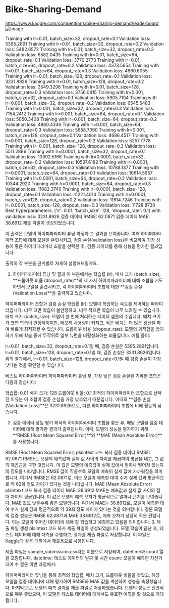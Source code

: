 # Bike-Sharing-Demand
https://www.kaggle.com/competitions/bike-sharing-demand/leaderboard
![image](https://github.com/user-attachments/assets/953ab93c-2e6b-4212-94c1-cac89ff2d00b)


Training with lr=0.01, batch_size=32, dropout_rate=0.1
Validation loss: 5395.2891
Training with lr=0.01, batch_size=32, dropout_rate=0.2
Validation loss: 5482.6572
Training with lr=0.01, batch_size=32, dropout_rate=0.3
Validation loss: 6582.0435
Training with lr=0.01, batch_size=64, dropout_rate=0.1
Validation loss: 3770.2773
Training with lr=0.01, batch_size=64, dropout_rate=0.2
Validation loss: 4373.5654
Training with lr=0.01, batch_size=64, dropout_rate=0.3
Validation loss: 4660.6055
Training with lr=0.01, batch_size=128, dropout_rate=0.1
Validation loss: 3231.8926
Training with lr=0.01, batch_size=128, dropout_rate=0.2
Validation loss: 3549.3298
Training with lr=0.01, batch_size=128, dropout_rate=0.3
Validation loss: 3756.0415
Training with lr=0.001, batch_size=32, dropout_rate=0.1
Validation loss: 5905.7104
Training with lr=0.001, batch_size=32, dropout_rate=0.2
Validation loss: 6545.5483
Training with lr=0.001, batch_size=32, dropout_rate=0.3
Validation loss: 7154.2412
Training with lr=0.001, batch_size=64, dropout_rate=0.1
Validation loss: 5050.3408
Training with lr=0.001, batch_size=64, dropout_rate=0.2
Validation loss: 4860.4346
Training with lr=0.001, batch_size=64, dropout_rate=0.3
Validation loss: 5658.7090
Training with lr=0.001, batch_size=128, dropout_rate=0.1
Validation loss: 4686.4517
Training with lr=0.001, batch_size=128, dropout_rate=0.2
Validation loss: 5257.7778
Training with lr=0.001, batch_size=128, dropout_rate=0.3
Validation loss: 5511.2886
Training with lr=0.0001, batch_size=32, dropout_rate=0.1
Validation loss: 10302.5166
Training with lr=0.0001, batch_size=32, dropout_rate=0.2
Validation loss: 10597.6182
Training with lr=0.0001, batch_size=32, dropout_rate=0.3
Validation loss: 10788.1377
Training with lr=0.0001, batch_size=64, dropout_rate=0.1
Validation loss: 10614.5957
Training with lr=0.0001, batch_size=64, dropout_rate=0.2
Validation loss: 10344.2920
Training with lr=0.0001, batch_size=64, dropout_rate=0.3
Validation loss: 11082.3740
Training with lr=0.0001, batch_size=128, dropout_rate=0.1
Validation loss: 11221.4014
Training with lr=0.0001, batch_size=128, dropout_rate=0.2
Validation loss: 11614.7246
Training with lr=0.0001, batch_size=128, dropout_rate=0.3
Validation loss: 11728.8730
Best hyperparameters: {'lr': 0.01, 'batch_size': 128, 'dropout_rate': 0.1} with validation loss: 3231.8926
검증 데이터 RMSE: 62.0871
검증 데이터 MAE: 38.6912
제출 파일이 생성되었습니다.


이 출력은 모델의 하이퍼파라미터 튜닝 과정과 그 결과를 보여줍니다. 여러 하이퍼파라미터 조합에 대해 모델을 훈련시키고, 검증 손실(validation loss)을 비교하여 가장 성능이 좋은 하이퍼파라미터 조합을 선택한 후, 검증 데이터를 통해 성능을 평가한 결과입니다.

출력의 각 부분을 단계별로 자세히 설명해드릴게요.

1. 하이퍼파라미터 튜닝 및 결과
이 부분에서는 학습률 (lr), 배치 크기 (batch_size), **드롭아웃 비율 (dropout_rate)**의 세 가지 하이퍼파라미터에 대해 조합을 시도하면서 모델을 훈련시키고, 각 하이퍼파라미터 조합에 대한 **검증 손실 (Validation Loss)**을 출력하고 있습니다.

하이퍼파라미터 조합과 검증 손실
학습률 (lr): 모델이 학습하는 속도를 제어하는 파라미터입니다. 너무 크면 학습이 불안정하고, 너무 작으면 학습이 너무 느려질 수 있습니다.
배치 크기 (batch_size): 모델이 한 번에 처리하는 데이터 샘플의 수입니다. 배치 크기가 크면 학습이 안정적이지만, 메모리 사용량이 커지고, 작은 배치는 더 많은 갱신을 하여 빠르게 최적화될 수 있습니다.
드롭아웃 비율 (dropout_rate): 모델의 과적합을 방지하기 위해 학습 중에 무작위로 일부 뉴런을 비활성화하는 비율입니다.
예를 들어:

lr=0.01, batch_size=32, dropout_rate=0.1일 때, 검증 손실은 5395.2891입니다.
lr=0.01, batch_size=128, dropout_rate=0.1일 때, 검증 손실은 3231.8926입니다.
위의 결과에서, lr=0.01, batch_size=128, dropout_rate=0.1일 때 검증 손실이 가장 낮다는 것을 확인할 수 있습니다.

베스트 하이퍼파라미터
하이퍼파라미터 튜닝 후, 가장 낮은 검증 손실을 기록한 조합은 다음과 같습니다:

학습률: 0.01
배치 크기: 128
드롭아웃 비율: 0.1
최적의 하이퍼파라미터 조합으로 선택된 이유는 이 조합이 검증 손실을 가장 낮추었기 때문입니다. 이때의 **검증 손실 (Validation Loss)**은 3231.8926으로, 다른 하이퍼파라미터 조합에 비해 월등히 낮습니다.

2. 검증 데이터 성능 평가
최적의 하이퍼파라미터 조합을 찾은 후, 해당 모델을 검증 데이터에 대해 평가한 결과가 출력됩니다. 이때, 모델의 성능을 평가하기 위해 **RMSE (Root Mean Squared Error)**와 **MAE (Mean Absolute Error)**를 사용합니다.

RMSE (Root Mean Squared Error)
plaintext
코드 복사
검증 데이터 RMSE: 62.0871
RMSE는 모델의 예측값과 실제 값 사이의 차이를 제곱하여 평균을 내고, 그 값의 제곱근을 구한 것입니다.
이 값은 모델의 예측값이 실제 값에서 얼마나 떨어져 있는지의 정도를 나타냅니다.
RMSE 값이 작을수록 모델의 예측이 실제 값에 가까워짐을 의미합니다.
여기서 RMSE는 62.0871로, 이는 모델이 예측한 대여 수가 실제 값과 평균적으로 약 62회 정도 차이가 있다는 것을 나타냅니다.
MAE (Mean Absolute Error)
plaintext
코드 복사
검증 데이터 MAE: 38.6912
MAE는 예측값과 실제 값 사이의 절대 차이의 평균입니다. 이 값은 모델의 예측 오차가 평균적으로 얼마나 큰지를 보여줍니다.
MAE 값도 낮을수록 좋은 모델입니다.
여기서 MAE는 38.6912로, 모델이 예측한 대여 수가 실제 값과 평균적으로 약 39회 정도 차이가 있다는 것을 의미합니다.
결론
모델의 검증 성능은 RMSE 62.0871과 MAE 38.6912로, 예측 오차가 상당히 작은 편입니다.
이는 모델이 주어진 데이터에 대해 잘 학습하고 예측하고 있음을 의미합니다.
3. 제출 파일 생성
plaintext
코드 복사
제출 파일이 생성되었습니다.
모델 학습이 끝난 후, 테스트 데이터에 대해 예측을 수행하고, 결과를 제출 파일로 저장합니다. 이 파일은 Kaggle과 같은 대회에서 제출용으로 사용됩니다.

제출 파일은 sample_submission.csv라는 이름으로 저장되며, datetime과 count 열을 포함합니다.
datetime: 테스트 데이터의 날짜 및 시간
count: 모델이 예측한 자전거 대여 수
결론
이번 과정에서:

하이퍼파라미터 튜닝을 통해 최적의 학습률, 배치 크기, 드롭아웃 비율을 찾았고,
해당 모델을 검증 데이터에 대해 평가하여 RMSE와 MAE 값을 계산하여 성능을 측정했습니다.
마지막으로, 모델의 예측 결과를 제출 파일로 저장하였습니다.
모델의 성능은 전반적으로 매우 좋았으며, 이 모델은 테스트 데이터에 대해서도 유효한 예측을 할 것으로 기대됩니다.
